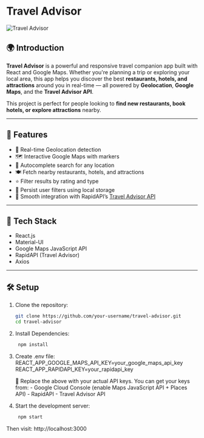 # Travel Advisor

![Travel Advisor](https://i.ibb.co/qph2cZn/image.pngg)

## 🌍 Introduction

**Travel Advisor** is a powerful and responsive travel companion app built with React and Google Maps. Whether you're planning a trip or exploring your local area, this app helps you discover the best **restaurants, hotels, and attractions** around you in real-time — all powered by **Geolocation**, **Google Maps**, and the **Travel Advisor API**.

This project is perfect for people looking to **find new restaurants, book hotels, or explore attractions** nearby.

---

## 🚀 Features

- 📍 Real-time Geolocation detection
- 🗺️ Interactive Google Maps with markers
- 🔎 Autocomplete search for any location
- 🍽️ Fetch nearby restaurants, hotels, and attractions
- ⭐ Filter results by rating and type
- 🧠 Persist user filters using local storage
- 🔄 Smooth integration with RapidAPI’s [Travel Advisor API](https://rapidapi.com/apidojo/api/travel-advisor)

---

## 🧪 Tech Stack

- React.js
- Material-UI
- Google Maps JavaScript API
- RapidAPI (Travel Advisor)
- Axios

---

## 🛠 Setup

1. Clone the repository:
   ```bash
   git clone https://github.com/your-username/travel-advisor.git
   cd travel-advisor

2. Install Dependencies:
   ```bash
    npm install


3. Create .env file:
    REACT_APP_GOOGLE_MAPS_API_KEY=your_google_maps_api_key
    REACT_APP_RAPIDAPI_KEY=your_rapidapi_key

    📌 Replace the above with your actual API keys.
        You can get your keys from:
        - Google Cloud Console (enable Maps JavaScript API + Places API)
        - RapidAPI - Travel Advisor API

4. Start the development server:
   ```bash
    npm start

Then visit: http://localhost:3000

